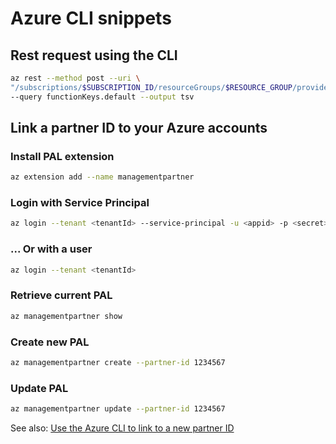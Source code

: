 # Azure CLI snippets

## Rest request using the CLI

```bash
az rest --method post --uri \
"/subscriptions/$SUBSCRIPTION_ID/resourceGroups/$RESOURCE_GROUP/providers/Microsoft.Web/sites/$FUNCTION_APP_NAME/host/default/listKeys?api-version=2018-11-01" \
--query functionKeys.default --output tsv
```

## Link a partner ID to your Azure accounts

### Install PAL extension

```bash
az extension add --name managementpartner
```

### Login with Service Principal

```bash
az login --tenant <tenantId> --service-principal -u <appid> -p <secret>
```

### ... Or with a user

```bash
az login --tenant <tenantId>
```

### Retrieve current PAL

```bash
az managementpartner show
```

### Create new PAL

```bash
az managementpartner create --partner-id 1234567
```

### Update PAL

```bash
az managementpartner update --partner-id 1234567
```

See also: [Use the Azure CLI to link to a new partner ID](https://docs.microsoft.com/en-us/azure/cost-management-billing/manage/link-partner-id#use-the-azure-cli-to-link-to-a-new-partner-id)
